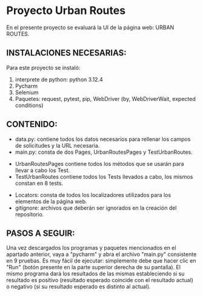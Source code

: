 # Proyecto Urban Routes 

En el presente proyecto se evaluará la UI de la página web: URBAN ROUTES.

## INSTALACIONES NECESARIAS:
Para este proyecto se instaló:

1. interprete de python: python 3.12.4
2. Pycharm
3. Selenium 
4. Paquetes: request, pytest, pip, WebDriver (by, WebDriverWait, expected conditions)


## CONTENIDO:

- data.py: contiene todos los datos necesarios para rellenar los campos de solicitudes y la URL necesaria.
- main.py: consta de dos Pages, UrbanRoutesPages y TestUrbanRoutes.
* UrbanRoutesPages contiene todos los métodos que se usarán para llevar a cabo los Test.
* TestUrbanRoutes contiene todos los Tests llevados a cabo, los mismos constan en 8 tests.
- Locators: consta de todos los localizadores utilizados para los elementos de la página web.
- gitignore: archivos que deberán ser ignorados en la creación del repositorio.

## PASOS A SEGUIR:

Una vez descargados los programas y paquetes mencionados en el apartado anterior, vaya a "pycharm" y abra el archivo "main.py" consistente en 9 pruebas. 
Es muy fácil de ejecutar: simplemente debe que hacer clic en "Run" (botón presente en la parte superior derecha de su pantalla).
El mismo programa dará los resultados de las mismas estableciendo si su resultado es positivo (resultado esperado coincide con el resultado actual) o negativo (si su resultado esperado es distinto al actual).
